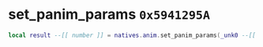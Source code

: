# set_panim_params `0x5941295A`

```lua
local result --[[ number ]] = natives.anim.set_panim_params(_unk0 --[[ number ]], _unk1 --[[ number ]], _unk2 --[[ number ]])
```